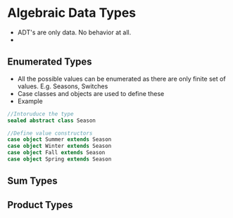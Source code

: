 # Algebraic Data Types
- ADT's are only data. No behavior at all.
- 

## Enumerated Types

- All the possible values can be enumerated as there are only finite set of values. E.g. Seasons, Switches
- Case classes and objects are used to define these
- Example

```scala
//Intoruduce the type
sealed abstract class Season

//Define value constructors
case object Summer extends Season
case object Winter extends Season
case object Fall extends Season
case object Spring extends Season
```

## Sum Types

## Product Types

